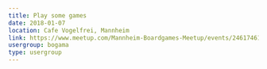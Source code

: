 ```yaml
---
title: Play some games
date: 2018-01-07
location: Cafe Vogelfrei, Mannheim
link: https://www.meetup.com/Mannheim-Boardgames-Meetup/events/246174616/
usergroup: bogama
type: usergroup
---
```


